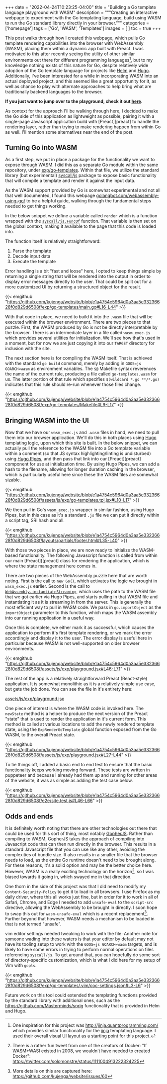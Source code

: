 +++
date = "2022-04-24T10:23:25-04:00"
title = "Building a Go template language playground with WASM"
description = """Creating an interactive webpage to experiment with the Go
templating language, build using WASM to run the Go standard library directly
in your browser."""
categories = ['homepage']
tags = ['Go', 'WASM', 'Templates']
images = [
]
toc = true
+++

This post walks through how I created this webpage, which pulls Go template
rendering capabilities into the browser with WebAssembly (WASM), placing them
within a dynamic app built with Preact. I was motivated to this after recently
seeing the utility of other similar environments out there for different
programming languages[^others], but to my knowledge nothing exists of this
nature for Go, despite relatively wide adoption of the Go template language for
projects like [Helm][helm] and [Hugo][hugo]. Additionally, I've been interested
for a while in incorporating WASM into an actual deployed project, and this
seemed like a great opportunity for it, as well as chance to play with
alternate approaches to help bring what are traditionally backend languages to
the browser.

**If you just want to jump over to the playground, check it out
[here][playground].**

As context for the approach I'll be walking through here, I decided to make the
Go side of this application as lightweight as possible, pairing it with a
single-page Javascript application build with [Preact][preact] to handle the
rendering layer, rather than trying to make rendering happen from within Go as
well. I'll mention some alternatives near the end of the post.

## Turning Go into WASM

As a first step, we put in place a package for the functionality we want to
expose through WASM. I did this as a separate Go module within the same
repository, under [exp/go-templates][ghExpTemplates]. Within that file, we
utilize the standard library (but experimental) [syscall/js][goSyscallJS]
package to expose basic functionality that will compile a template and render it
against the input data.

As the WASM support provided by Go is somewhat experimental and not all that
well documented, I found this webpage
[golangbot.com/webassembly-using-go/][golangbotWASM] to be a helpful guide,
walking through the fundamental steps needed to get things working.

In the below snippet we define a variable called `render` which is a function
wrapped with the [`syscall/js.FuncOf`][goSyscallJSFuncOf] function. That
variable is then set on the global context, making it available to the page that
this code is loaded into.

The function itself is relatively straightforward:
1. Parse the template
1. Decode input data
1. Execute the template

Error handling is a bit "fast and loose" here, I opted to keep things simple by
returning a single string that will be rendered into the output in order to
display error messages directly to the user. That could be split out for a more
customized UI by returning a structured object for the result.

{{< emgithub "https://github.com/kujenga/website/blob/e1a4754c5964d0a3aa5e33236628f0d829d6508f/exp/go-templates/main.go#L16-L44" >}}

With that code in place, we need to build it into the `.wasm` file that will be
executed within the browser environment. There are two pieces to that puzzle.
First, the WASM produced by Go is not be directly interpretable by the browser.
There is an intermediate layer in a file called `wasm_exec.js` which provides
several utilities for initialization. We'll see how that's used in a moment, but
for now we are just copying it into our `TARGET` directory for inclusion with
the site.

The next section here is for compiling the WASM itself. That is achieved with
the standard `go build` command, merely by adding in `GOOS=js GOARCH=wasm` as
environment variables. The `$@` Makefile syntax reverences the name of the
current rule, producing a file called `go-templates.wasm` for us. The latter
portion of that rule which specifies `$(wildcard *.go **/*.go)` indicates that
this rule should re-run whenever those files change.

{{< emgithub "https://github.com/kujenga/website/blob/e1a4754c5964d0a3aa5e33236628f0d829d6508f/exp/go-templates/Makefile#L9-L17" >}}

## Bringing WASM into the UI

Now that we have our `wasm_exec.js` and `.wasm` files in hand, we need to pull
them into our browser application. We'll do this in both places using
[Hugo][hugo] templating logic, upon which this site is built. In the below
snippet, we can actually pull the reference to the WASM file into a Go template
variable within a comment (so that JS syntax highlighting/linting is
undisturbed) using [Hugo Pipes][hugoPipes], and then pass that link into our
[Preact][preact] component for use at initialization time. By using Hugo Pipes,
we can add a hash to the filename, allowing for longer duration caching in the
browser, which is particularly useful here since these the WASM files are
somewhat sizable.

{{< emgithub "https://github.com/kujenga/website/blob/e1a4754c5964d0a3aa5e33236628f0d829d6508f/assets/js/exp/go-templates.tpl.jsx#L10-L17" >}}

We then pull in Go's `wasm_exec.js` wrapper in similar fashion, using Hugo
Pipes, but in this case as it's a standard `.js` file we can put it directly
within a script tag, SRI hash and all.

{{< emgithub "https://github.com/kujenga/website/blob/e1a4754c5964d0a3aa5e33236628f0d829d6508f/layouts/partials/footer.html#L35-L40" >}}

With those two pieces in place, we are now ready to initialize the WASM-based
functionality. The following Javascript function is called from within our
main [Preact][[preact] class for rendering the application, which is where the state
management here comes in.

There are two pieces of the WebAssembly puzzle here that are worth noting. First
is the call to `new Go()`, which activates the logic we brought in
`wasm_exec.js` earlier. Second is the call to
[`WebAssembly.instantiateStreaming`][wasmInstantiateStreaming], which uses the
path to the WASM file that we got earlier via Hugo Pipes, and starts pulling in
that WASM file and instantiating it as it is streaming in from the server. This
is generally the most efficient way to pull in WASM code. We pass in
`go.importObject` as the `importObject` parameter to this function, which maps
the WASM assembly into our running application in a useful way.

Once this is complete, we either mark it as successful, which causes the
application to perform it's first template rendering, or we mark the error
accordingly and display it to the user. The error display is useful here in
particular because WASM is not well-supported on older browser environments.

{{< emgithub "https://github.com/kujenga/website/blob/e1a4754c5964d0a3aa5e33236628f0d829d6508f/assets/js/exp/playground.jsx#L46-L71" >}}

The rest of the app is a relatively straightforward Preact (React-style)
application. It is somewhat monolithic as it is a relatively simple use case,
but gets the job done. You can see the file in it's entirety here:

[assets/js/exp/playground.jsx](https://github.com/kujenga/website/blob/e1a4754c5964d0a3aa5e33236628f0d829d6508f/assets/js/exp/playground.jsx)

One piece of interest is where the WASM code is invoked here. The `newState`
method is a helper to produce the next version of the Preact "state" that is
used to render the application in it's current form. This method is called at
various locations to add the newly rendered template state, using the
`ExpRenderGoTemplate` global function exposed from the Go WASM, to the overall
Preact state.

{{< emgithub "https://github.com/kujenga/website/blob/e1a4754c5964d0a3aa5e33236628f0d829d6508f/assets/js/exp/playground.jsx#L27-L44" >}}

To tie things off, I added a basic end to end test to ensure that the basic
functionality keeps working moving forward. These tests are written in puppeteer
and because I already had them up and running for other areas of the website, it
was as simple as adding the test case below.

{{< emgithub "https://github.com/kujenga/website/blob/e1a4754c5964d0a3aa5e33236628f0d829d6508f/e2e/site.test.js#L46-L66" >}}

## Odds and ends

It is definitely worth noting that there are other technologies out there that
could be used for this sort of thing, most notably [GopherJS][gopherjs]. Rather
than compiling to WASM, GopherJS takes the approach of compiling into Javascript
code that can then run directly in the browser. This results in a standard
Javascript file that you can use like any other, avoiding the complexities of
bundle size. It also results in a smaller file that the browser needs to load,
as the entire Go runtime doesn't need to be brought along. For these reasons,
it's a solid option and may be the better choice here. However, WASM is a really
exciting technology on the horizon[^noNeedForDocker], so I was biased towards it
going in, which swayed me in that direction.

One thorn in the side of this project was that I did need to modify my
`Content-Security-Policy` to get it to load in all browsers. I use Firefox as my
daily driver, where this all works just fine, but in order for it to work in all
of Safari, Chrome, and Edge I needed to add `unsafe-eval` to the `script-src`
directive, allowing the WebAssembly to be brought in directly. I soon hope to
swap this out for `wasm-unsafe-eval` which is a recent replacement[^cspWASM].
Further beyond that however, WASM needs a mechanism to be loaded in that is not
termed "unsafe".

vim editor settings needed tweaking to work with the file:
Another note for someone wading into these waters is that your editor by default
may not have its tooling setup to work with the `GOOS=js GOARCH=wasm` targets,
and is likely to have some errors in trying to perform normal operations on
files referencing `syscall/js`. To get around that, you can hopefully do some
sort of directory-specific customization, which is what I did here for my setup
of Vim with `gopls`.

{{< emgithub "https://github.com/kujenga/website/blob/e1a4754c5964d0a3aa5e33236628f0d829d6508f/exp/go-templates/.vim/coc-settings.json#L3-L6" >}}

Future work on this tool could extended the templating functions provided by the
standard library with additional ones, such as the
https://github.com/Masterminds/sprig functionality that is provided in Helm and Hugo.

<!-- Citations -->
[^others]: One inspiration for this project was
  http://jinja.quantprogramming.com/ which provides similar functionality for
  the [jinja](https://github.com/pallets/jinja/) templating language. I used
  their overall visual UI layout as a starting point for this project.
[^noNeedForDocker]: There is a rather fun tweet from one of the creators
  of Docker: "If WASM+WASI existed in 2008, we wouldn't have needed to created
  Docker": https://twitter.com/solomonstre/status/1111004913222324225
[^cspWASM]: More details on this are captured here:
  https://github.com/kujenga/website/issues/60

<!-- Links -->
[helm]: https://helm.sh/
[hugo]: https://gohugo.io/
[playground]: /exp/go-templates/
[ghExpTemplates]: https://github.com/kujenga/website/tree/main/exp/go-templates
[goSyscallJS]: https://pkg.go.dev/syscall/js
[golangbotWASM]: https://golangbot.com/webassembly-using-go/
[goSyscallJSFuncOf]: https://pkg.go.dev/syscall/js#FuncOf
[hugoPipes]: https://gohugo.io/hugo-pipes/introduction/#find-resources-in-assets
[wasmInstantiateStreaming]: https://developer.mozilla.org/en-US/docs/Web/JavaScript/Reference/Global_Objects/WebAssembly/instantiateStreaming
[gopherjs]: https://github.com/gopherjs/gopherjs
